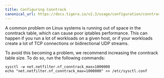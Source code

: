 ```yaml
---
title: Configuring Conntrack
canonical_url: https://docs.tigera.io/v2.3/usage/configuration/conntrack
---
```


A common problem on Linux systems is running out of space in the
conntrack table, which can cause poor iptables performance. This can
happen if you run a lot of workloads on a given host, or if your
workloads create a lot of TCP connections or bidirectional UDP streams.

To avoid this becoming a problem, we recommend increasing the conntrack
table size. To do so, run the following commands:

    sysctl -w net.netfilter.nf_conntrack_max=1000000
    echo "net.netfilter.nf_conntrack_max=1000000" >> /etc/sysctl.conf

